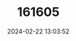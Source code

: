 ---
title: "161605"
category: "Notoraja tobitukai"
draft: false
date: 2024-02-22 13:03:52
languages:
  English: ["Leadhued Skate"]
---